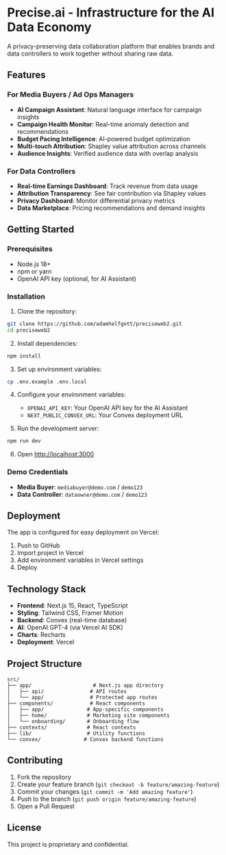 # Precise.ai - Infrastructure for the AI Data Economy

A privacy-preserving data collaboration platform that enables brands and data controllers to work together without sharing raw data.

## Features

### For Media Buyers / Ad Ops Managers
- **AI Campaign Assistant**: Natural language interface for campaign insights
- **Campaign Health Monitor**: Real-time anomaly detection and recommendations
- **Budget Pacing Intelligence**: AI-powered budget optimization
- **Multi-touch Attribution**: Shapley value attribution across channels
- **Audience Insights**: Verified audience data with overlap analysis

### For Data Controllers
- **Real-time Earnings Dashboard**: Track revenue from data usage
- **Attribution Transparency**: See fair contribution via Shapley values
- **Privacy Dashboard**: Monitor differential privacy metrics
- **Data Marketplace**: Pricing recommendations and demand insights

## Getting Started

### Prerequisites
- Node.js 18+ 
- npm or yarn
- OpenAI API key (optional, for AI Assistant)

### Installation

1. Clone the repository:
```bash
git clone https://github.com/adamhelfgott/preciseweb2.git
cd preciseweb2
```

2. Install dependencies:
```bash
npm install
```

3. Set up environment variables:
```bash
cp .env.example .env.local
```

4. Configure your environment variables:
   - `OPENAI_API_KEY`: Your OpenAI API key for the AI Assistant
   - `NEXT_PUBLIC_CONVEX_URL`: Your Convex deployment URL

5. Run the development server:
```bash
npm run dev
```

6. Open [http://localhost:3000](http://localhost:3000)

### Demo Credentials

- **Media Buyer**: `mediabuyer@demo.com` / `demo123`
- **Data Controller**: `dataowner@demo.com` / `demo123`

## Deployment

The app is configured for easy deployment on Vercel:

1. Push to GitHub
2. Import project in Vercel
3. Add environment variables in Vercel settings
4. Deploy

## Technology Stack

- **Frontend**: Next.js 15, React, TypeScript
- **Styling**: Tailwind CSS, Framer Motion
- **Backend**: Convex (real-time database)
- **AI**: OpenAI GPT-4 (via Vercel AI SDK)
- **Charts**: Recharts
- **Deployment**: Vercel

## Project Structure

```
src/
├── app/                    # Next.js app directory
│   ├── api/               # API routes
│   └── app/               # Protected app routes
├── components/            # React components
│   ├── app/              # App-specific components
│   ├── home/             # Marketing site components
│   └── onboarding/       # Onboarding flow
├── contexts/             # React contexts
├── lib/                  # Utility functions
└── convex/              # Convex backend functions
```

## Contributing

1. Fork the repository
2. Create your feature branch (`git checkout -b feature/amazing-feature`)
3. Commit your changes (`git commit -m 'Add amazing feature'`)
4. Push to the branch (`git push origin feature/amazing-feature`)
5. Open a Pull Request

## License

This project is proprietary and confidential.